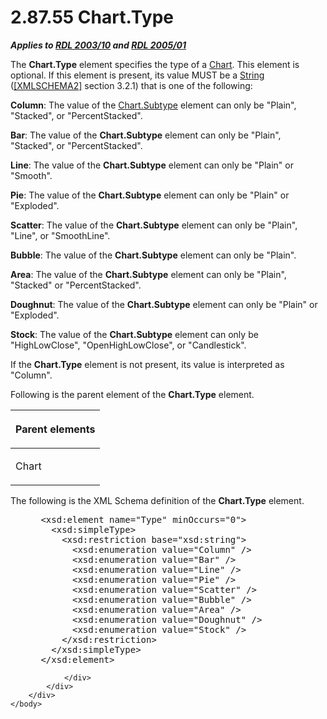 <html dir="LTR" xmlns:mshelp="http://msdn.microsoft.com/mshelp" xmlns:ddue="http://ddue.schemas.microsoft.com/authoring/2003/5" xmlns:xlink="http://www.w3.org/1999/xlink" xmlns:tool="http://www.microsoft.com/tooltip">
    <head>
        <meta http-equiv="Content-Type" content="text/html; CHARSET=utf-8"></meta>
        <meta name="save" content="history"></meta>
        <title>2.87.55 Chart.Type</title>
        <xml>
            <mshelp:toctitle title="2.87.55 Chart.Type"></mshelp:toctitle>
            <mshelp:rltitle title="[MS-RDL]: Chart.Type"></mshelp:rltitle>
            <mshelp:keyword index="A" term="6d4404b0-081d-4cda-bcce-786181d740a6"></mshelp:keyword>
            <mshelp:attr name="DCSext.ContentType" value="open specification"></mshelp:attr>
            <mshelp:attr name="AssetID" value="6d4404b0-081d-4cda-bcce-786181d740a6"></mshelp:attr>
            <mshelp:attr name="TopicType" value="kbRef"></mshelp:attr>
            <mshelp:attr name="DCSext.Title" value="[MS-RDL]: Chart.Type" />
        </xml>
    </head>
    <body>
        <div id="header">
            <h1 class="heading">2.87.55 Chart.Type</h1>
        </div>
        <div id="mainSection">
            <div id="mainBody">
                <div id="allHistory" class="saveHistory"></div>
                <div id="sectionSection0" class="section" name="collapseableSection">
                    

<p><b><i>Applies to </i></b><a href="a7e2ad00-07c8-4f6d-80ab-3ad55df7b233.htm"><b><i>RDL 2003/10</i></b></a><b>
<i>and </i></b><a href="3ebe2912-4958-4832-b391-cad1f5e13338.htm"><b><i>RDL 2005/01</i></b></a></p>

<p>The <b>Chart.Type</b> element specifies the type of a <a href="b0ab5524-7eb2-47a7-a4d3-230f5c8c5526.htm">Chart</a>. This element is
optional. If this element is present, its value MUST be a <a href="1ed81ef3-a683-45e3-aaad-bd2bbe71bc3d.htm">String</a> (<a href="https://go.microsoft.com/fwlink/?LinkId=90610">[XMLSCHEMA2]</a> section
3.2.1) that is one of the following:</p>

<p><b>Column</b>: The value of the <a href="ad30a64a-072d-4e5f-b974-596b680efc53.htm">Chart.Subtype</a> element can
only be &quot;Plain&quot;, &quot;Stacked&quot;, or &quot;PercentStacked&quot;.</p>

<p><b>Bar</b>: The value of the <b>Chart.Subtype</b>
element can only be &quot;Plain&quot;, &quot;Stacked&quot;, or
&quot;PercentStacked&quot;.</p>

<p><b>Line</b>: The value of the <b>Chart.Subtype</b>
element can only be &quot;Plain&quot; or &quot;Smooth&quot;.</p>

<p><b>Pie</b>: The value of the <b>Chart.Subtype</b>
element can only be &quot;Plain&quot; or &quot;Exploded&quot;.</p>

<p><b>Scatter</b>: The value of the <b>Chart.Subtype</b>
element can only be &quot;Plain&quot;, &quot;Line&quot;, or
&quot;SmoothLine&quot;.</p>

<p><b>Bubble</b>: The value of the <b>Chart.Subtype</b>
element can only be &quot;Plain&quot;.</p>

<p><b>Area</b>: The value of the <b>Chart.Subtype</b>
element can only be &quot;Plain&quot;, &quot;Stacked&quot; or
&quot;PercentStacked&quot;.</p>

<p><b>Doughnut</b>: The value of the <b>Chart.Subtype</b>
element can only be &quot;Plain&quot; or &quot;Exploded&quot;.</p>

<p><b>Stock</b>: The value of the <b>Chart.Subtype</b>
element can only be &quot;HighLowClose&quot;, &quot;OpenHighLowClose&quot;, or
&quot;Candlestick&quot;.</p>

<p>If the <b>Chart.Type</b> element is not present, its value
is interpreted as &quot;Column&quot;.</p>

<p>Following is the parent element of the <b>Chart.Type</b>
element.</p>

<table>
 <thead>
  <tr>
   <th>
   <p>Parent elements</p>
   </th>
  </tr>
 </thead>
 <tr>
  <td>
  <p>Chart</p>
  </td>
 </tr>
</table>

<p>The following is the XML Schema definition of the <b>Chart.Type</b>
element.</p>

<dl>
<dd>
<div><pre> &lt;xsd:element name=&quot;Type&quot; minOccurs=&quot;0&quot;&gt;
   &lt;xsd:simpleType&gt;
     &lt;xsd:restriction base=&quot;xsd:string&quot;&gt;
       &lt;xsd:enumeration value=&quot;Column&quot; /&gt;
       &lt;xsd:enumeration value=&quot;Bar&quot; /&gt;
       &lt;xsd:enumeration value=&quot;Line&quot; /&gt;
       &lt;xsd:enumeration value=&quot;Pie&quot; /&gt;
       &lt;xsd:enumeration value=&quot;Scatter&quot; /&gt;
       &lt;xsd:enumeration value=&quot;Bubble&quot; /&gt;
       &lt;xsd:enumeration value=&quot;Area&quot; /&gt;
       &lt;xsd:enumeration value=&quot;Doughnut&quot; /&gt;
       &lt;xsd:enumeration value=&quot;Stock&quot; /&gt;
     &lt;/xsd:restriction&gt;
   &lt;/xsd:simpleType&gt;
 &lt;/xsd:element&gt;
</pre></div>
</dd></dl>


                </div>
            </div>
        </div>
    </body>
</html>